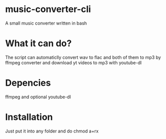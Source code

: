 # music-converter-cli
A small music converter written in bash
# What it can do?
The script can automaticlly convert wav to flac and both of them to mp3 by ffmpeg converter and download yt videos to mp3 with youtube-dl
# Depencies
ffmpeg and optional youtube-dl
# Installation
Just put it into any folder and do chmod a+rx
